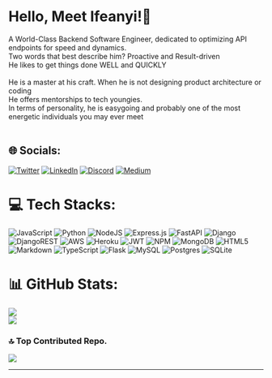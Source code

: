 # Hello, Meet Ifeanyi!👋
A World-Class Backend Software Engineer, dedicated to optimizing API endpoints for speed and dynamics. <br>Two words that best describe him? Proactive and Result-driven<br>He likes to get things done WELL and QUICKLY<br><br>He is a master at his craft. When he is not designing product architecture or coding<br>He offers mentorships to tech youngies.<br>In terms of personality, he is easygoing and probably one of the most energetic individuals you may ever meet<br><br>

## 🌐 Socials:
[![Twitter](https://img.shields.io/badge/Twitter-%231DA1F2.svg?logo=Twitter&logoColor=white)](https://twitter.com/prog_bio_) [![LinkedIn](https://img.shields.io/badge/LinkedIn-%230077B5.svg?logo=linkedin&logoColor=white)](https://linkedin.com/in/ifeanyi-okafor-bio/) [![Discord](https://img.shields.io/badge/Discord-%237289DA.svg?logo=discord&logoColor=white)](https://discord.gg/tkHGKAXG)  [![Medium](https://img.shields.io/badge/Medium-12100E?logo=medium&logoColor=white)](https://medium.com/@zeusifeanyi058) 

# 💻 Tech Stacks: 
![JavaScript](https://img.shields.io/badge/javascript-%23323330.svg?style=for-the-badge&logo=javascript&logoColor=%23F7DF1E) ![Python](https://img.shields.io/badge/python-3670A0?style=for-the-badge&logo=python&logoColor=ffdd54) ![NodeJS](https://img.shields.io/badge/node.js-6DA55F?style=for-the-badge&logo=node.js&logoColor=white) ![Express.js](https://img.shields.io/badge/express.js-%23404d59.svg?style=for-the-badge&logo=express&logoColor=%2361DAFB) ![FastAPI](https://img.shields.io/badge/FastAPI-005571?style=for-the-badge&logo=fastapi) ![Django](https://img.shields.io/badge/django-%23092E20.svg?style=for-the-badge&logo=django&logoColor=white) ![DjangoREST](https://img.shields.io/badge/DJANGO-REST-ff1709?style=for-the-badge&logo=django&logoColor=white&color=ff1709&labelColor=gray) ![AWS](https://img.shields.io/badge/AWS-%23FF9900.svg?style=for-the-badge&logo=amazon-aws&logoColor=white) ![Heroku](https://img.shields.io/badge/heroku-%23430098.svg?style=for-the-badge&logo=heroku&logoColor=white) ![JWT](https://img.shields.io/badge/JWT-black?style=for-the-badge&logo=JSON%20web%20tokens) ![NPM](https://img.shields.io/badge/NPM-%23000000.svg?style=for-the-badge&logo=npm&logoColor=white) ![MongoDB](https://img.shields.io/badge/MongoDB-%234ea94b.svg?style=for-the-badge&logo=mongodb&logoColor=white) ![HTML5](https://img.shields.io/badge/html5-%23E34F26.svg?style=for-the-badge&logo=html5&logoColor=white)  ![Markdown](https://img.shields.io/badge/markdown-%23000000.svg?style=for-the-badge&logo=markdown&logoColor=white) ![TypeScript](https://img.shields.io/badge/typescript-%23007ACC.svg?style=for-the-badge&logo=typescript&logoColor=white) ![Flask](https://img.shields.io/badge/flask-%23000.svg?style=for-the-badge&logo=flask&logoColor=white) ![MySQL](https://img.shields.io/badge/mysql-%2300f.svg?style=for-the-badge&logo=mysql&logoColor=white) ![Postgres](https://img.shields.io/badge/postgres-%23316192.svg?style=for-the-badge&logo=postgresql&logoColor=white) ![SQLite](https://img.shields.io/badge/sqlite-%2307405e.svg?style=for-the-badge&logo=sqlite&logoColor=white)
# 📊 GitHub Stats:
![](https://github-readme-stats.vercel.app/api?username=Okafor-Ifeanyi&theme=dark&hide_border=false&include_all_commits=false&count_private=false)<br/>
![](https://github-readme-streak-stats.herokuapp.com/?user=Okafor-Ifeanyi&theme=dark&hide_border=false)<br/>
<!--![](https://github-readme-stats.vercel.app/api/top-langs/?username=Okafor-Ifeanyi&theme=dark&hide_border=false&include_all_commits=false&count_private=false&layout=compact)-->

### 🔝 Top Contributed Repo.
![](https://github-contributor-stats.vercel.app/api?username=Okafor-Ifeanyi&limit=5&theme=dark&combine_all_yearly_contributions=true)

---

<!-- Proudly created with GPRM ( https://gprm.itsvg.in ) -->
